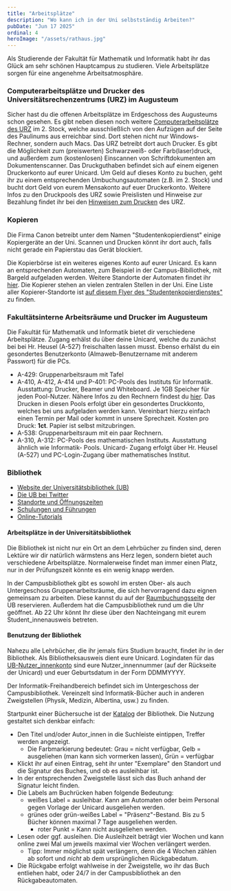 ```yaml
---
title: "Arbeitsplätze"
description: "Wo kann ich in der Uni selbstständig Arbeiten?"
pubDate: "Jun 17 2025"
ordinal: 4
heroImage: "/assets/rathaus.jpg"
---
```


Als Studierende der Fakultät für Mathematik und Informatik habt ihr das Glück am sehr schönen Hauptcampus zu studieren. Viele Arbeitsplätze sorgen für eine angenehme Arbeitsatmosphäre.

### Computerarbeitsplätze und Drucker des Universitätsrechenzentrums (URZ) im Augusteum

Sicher hast du die offenen Arbeitsplätze im Erdgeschoss des Augusteums schon gesehen.
Es gibt neben diesen noch weitere [Computerarbeitsplätze des URZ](https://www.urz.uni-leipzig.de/dienste/pc-arbeitsplaetze/) im 2. Stock, welche ausschließlich von den Aufzügen auf der Seite des Paulinums aus erreichbar sind. Dort stehen nicht nur Windows-Rechner, sondern auch Macs.
Das URZ betreibt dort auch Drucker.
Es gibt die Möglichkeit zum (preiswerten) Schwarzweiß- oder Farb(laser)druck, und außerdem zum (kostenlosen) Einscannen von Schriftdokumenten am Dokumentenscanner.
Das Druckguthaben befindet sich auf einem eigenen Druckerkonto auf eurer Unicard. Um Geld auf dieses Konto zu buchen, geht ihr zu einem entsprechenden Umbuchungsautomaten (z.B. im 2. Stock) und bucht dort Geld von eurem Mensakonto auf euer Druckerkonto.
Weitere Infos zu den Druckpools des URZ sowie Preislisten und Hinweise zur Bezahlung findet ihr bei den [Hinweisen zum Drucken](https://www.urz.uni-leipzig.de/dienste/pc-arbeitsplaetze/drucken-im-pc-pool/) des URZ.

### Kopieren

Die Firma Canon betreibt unter dem Namen "Studentenkopierdienst" einige Kopiergeräte an der Uni. Scannen und Drucken könnt ihr dort auch, falls nicht gerade ein Papierstau das Gerät blockiert.

Die Kopierbörse ist ein weiteres eigenes Konto auf eurer Unicard. Es kann an entsprechenden Automaten, zum Beispiel in der Campus-Bibiliothek, mit Bargeld aufgeladen werden. Weitere Standorte der Automaten findet ihr [hier](https://www.uni-leipzig.de/studium/studienorganisation/unicard.html#c33694).
Die Kopierer stehen an vielen zentralen Stellen in der Uni. Eine Liste aller Kopierer-Standorte ist [auf diesem Flyer des "Studentenkopierdienstes"](https://www.ub.uni-leipzig.de/fileadmin/Resources/Public/Docs/Upload_Service/canon_kopierer_flyer.pdf) zu finden.

### Fakultätsinterne Arbeitsräume und Drucker im Augusteum

Die Fakultät für Mathematik und Informatik bietet dir verschiedene Arbeitsplätze.
Zugang erhälst du über deine Unicard, welche du zunächst bei bei Hr. Heusel (A-527) freischalten lassen musst. Ebenso erhälst du ein gesondertes Benutzerkonto (Almaweb-Benutzername mit anderem Passwort) für die PCs.

- A-429: Gruppenarbeitsraum mit Tafel
- A-410, A-412, A-414 und P-401: PC-Pools des Instituts für Informatik.
  Ausstattung: Drucker, Beamer und Whiteboard. Je 1GB Speicher für jeden Pool-Nutzer.
  Nähere Infos zu den Rechnern findest du [hier](https://www.informatik.uni-leipzig.de/ifi/oeffentlichkeit/zd/cip-pools/pools.html).
  Das Drucken in diesen Pools erfolgt über ein gesondertes Druckkonto, welches bei uns aufgeladen werden kann. Vereinbart hierzu einfach einen Termin per Mail oder kommt in unsere Sprechzeit.
  Kosten pro Druck: **1ct**. Papier ist selbst mitzubringen.
- A-538: Gruppenarbeitsraum mit ein paar Rechnern.
- A-310, A-312: PC-Pools des mathematischen Instituts. Ausstattung ähnlich wie Informatik- Pools. Unicard- Zugang erfolgt über Hr. Heusel (A-527) und PC-Login-Zugang über mathematisches Institut.

### Bibliothek

- [Website der Universitätsbibliothek (UB)](https://www.ub.uni-leipzig.de)
- [Die UB bei Twitter](https://twitter.com/#!/ubleipzig)
- [Standorte und Öffnungszeiten](https://www.ub.uni-leipzig.de/ubl/standorte.html)
- [Schulungen und Führungen](https://www.ub.uni-leipzig.de/service/schulungen-und-fuehrungen.html)
- [Online-Tutorials](https://www.ub.uni-leipzig.de/service/online-tutorials.html)

#### Arbeitsplätze in der Universitätsbibliothek

Die Bibliothek ist nicht nur ein Ort an dem Lehrbücher zu finden sind, deren Lektüre wir dir natürlich wärmstens ans Herz legen, sondern bietet auch verschiedene Arbeitsplätze.
Normalerweise findet man immer einen Platz, nur in der Prüfungszeit könnte es ein wenig knapp werden.

In der Campusbibliothek gibt es sowohl im ersten Ober- als auch Untergeschoss Gruppenarbeitsräume, die sich hervorragend dazu eignen gemeinsam zu arbeiten. Diese kannst du auf der [Raumbuchungsseite](https://www.ub.uni-leipzig.de/standorte/campus-bibliothek/raumbuchung/) der UB reservieren.
Außerdem hat die Campusbibliothek rund um die Uhr geöffnet. Ab 22 Uhr könnt Ihr diese über den Nachteingang mit eurem Student_innenausweis betreten.

#### Benutzung der Bibliothek

Nahezu alle Lehrbücher, die ihr jemals fürs Studium braucht, findet ihr in der Bibliothek. Als Bibliotheksausweis dient eure Unicard. Logindaten für das [UB-Nutzer_innenkonto](https://katalog.ub.uni-leipzig.de/vufind/MyResearch/Home) sind eure Nutzer_innennummer (auf der Rückseite der Unicard) und euer Geburtsdatum in der Form DDMMYYYY.

Der Informatik-Freihandbereich befindet sich im Untergeschoss der Campusbibliothek. Vereinzelt sind Informatik-Bücher auch in anderen Zweigstellen (Physik, Medizin, Albertina, usw.) zu finden.

Startpunkt einer Büchersuche ist der [Katalog](https://katalog.ub.uni-leipzig.de) der Bibliothek.
Die Nutzung gestaltet sich denkbar einfach:

- Den Titel und/oder Autor_innen in die Suchleiste eintippen, Treffer werden angezeigt.
  - Die Farbmarkierung bedeutet: Grau = nicht verfügbar, Gelb = ausgeliehen (man kann sich vormerken lassen), Grün = verfügbar
- Klickt ihr auf einen Eintrag, seht ihr unter "Exemplare" den Standort und die Signatur des Buches, und ob es ausleihbar ist.
- In der entsprechenden Zweigstelle lässt sich das Buch anhand der Signatur leicht finden.
- Die Labels am Buchrücken haben folgende Bedeutung:
  - weißes Label = ausleihbar. Kann am Automaten oder beim Personal gegen Vorlage der Unicard ausgeliehen werden.
  - grünes oder grün-weißes Label = "Präsenz"-Bestand. Bis zu 5 Bücher können maximal 7 Tage ausgeliehen werden.
    - roter Punkt = Kann nicht ausgeliehen werden.
- Lesen oder ggf. ausleihen. Die Ausleihzeit beträgt vier Wochen und kann online zwei Mal um jeweils maximal vier Wochen verlängert werden.
  - Tipp: Immer möglichst spät verlängern, denn die 4 Wochen zählen ab sofort und _nicht_ ab dem ursprünglichen Rückgabedatum.
- Die Rückgabe erfolgt wahlweise in der Zweigstelle, wo ihr das Buch entliehen habt, oder 24/7 in der Campusbibliothek an den Rückgabeautomaten.
